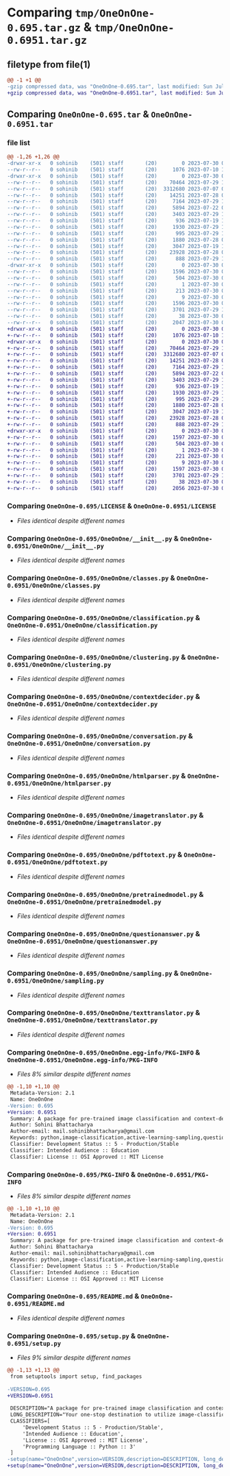 # Comparing `tmp/OneOnOne-0.695.tar.gz` & `tmp/OneOnOne-0.6951.tar.gz`

## filetype from file(1)

```diff
@@ -1 +1 @@
-gzip compressed data, was "OneOnOne-0.695.tar", last modified: Sun Jul 30 06:09:35 2023, max compression
+gzip compressed data, was "OneOnOne-0.6951.tar", last modified: Sun Jul 30 06:31:11 2023, max compression
```

## Comparing `OneOnOne-0.695.tar` & `OneOnOne-0.6951.tar`

### file list

```diff
@@ -1,26 +1,26 @@
-drwxr-xr-x   0 sohinib    (501) staff       (20)        0 2023-07-30 06:09:35.849641 OneOnOne-0.695/
--rw-r--r--   0 sohinib    (501) staff       (20)     1076 2023-07-10 14:29:42.000000 OneOnOne-0.695/LICENSE
-drwxr-xr-x   0 sohinib    (501) staff       (20)        0 2023-07-30 06:09:35.844023 OneOnOne-0.695/OneOnOne/
--rw-r--r--   0 sohinib    (501) staff       (20)    70464 2023-07-29 19:06:01.000000 OneOnOne-0.695/OneOnOne/__init__.py
--rw-r--r--   0 sohinib    (501) staff       (20)  3312680 2023-07-07 06:05:06.000000 OneOnOne-0.695/OneOnOne/classes.py
--rw-r--r--   0 sohinib    (501) staff       (20)    14251 2023-07-28 06:59:10.000000 OneOnOne-0.695/OneOnOne/classification.py
--rw-r--r--   0 sohinib    (501) staff       (20)     7164 2023-07-29 12:25:37.000000 OneOnOne-0.695/OneOnOne/clustering.py
--rw-r--r--   0 sohinib    (501) staff       (20)     5894 2023-07-22 03:02:07.000000 OneOnOne-0.695/OneOnOne/contextdecider.py
--rw-r--r--   0 sohinib    (501) staff       (20)     3403 2023-07-29 18:08:15.000000 OneOnOne-0.695/OneOnOne/conversation.py
--rw-r--r--   0 sohinib    (501) staff       (20)      936 2023-07-19 15:12:54.000000 OneOnOne-0.695/OneOnOne/htmlparser.py
--rw-r--r--   0 sohinib    (501) staff       (20)     1930 2023-07-29 18:38:09.000000 OneOnOne-0.695/OneOnOne/imagetranslator.py
--rw-r--r--   0 sohinib    (501) staff       (20)      995 2023-07-29 18:59:58.000000 OneOnOne-0.695/OneOnOne/pdftotext.py
--rw-r--r--   0 sohinib    (501) staff       (20)     1880 2023-07-28 06:59:09.000000 OneOnOne-0.695/OneOnOne/pretrainedmodel.py
--rw-r--r--   0 sohinib    (501) staff       (20)     3047 2023-07-19 17:26:04.000000 OneOnOne-0.695/OneOnOne/questionanswer.py
--rw-r--r--   0 sohinib    (501) staff       (20)    23928 2023-07-28 06:59:10.000000 OneOnOne-0.695/OneOnOne/sampling.py
--rw-r--r--   0 sohinib    (501) staff       (20)      888 2023-07-29 17:53:14.000000 OneOnOne-0.695/OneOnOne/texttranslator.py
-drwxr-xr-x   0 sohinib    (501) staff       (20)        0 2023-07-30 06:09:35.847917 OneOnOne-0.695/OneOnOne.egg-info/
--rw-r--r--   0 sohinib    (501) staff       (20)     1596 2023-07-30 06:09:35.000000 OneOnOne-0.695/OneOnOne.egg-info/PKG-INFO
--rw-r--r--   0 sohinib    (501) staff       (20)      504 2023-07-30 06:09:35.000000 OneOnOne-0.695/OneOnOne.egg-info/SOURCES.txt
--rw-r--r--   0 sohinib    (501) staff       (20)        1 2023-07-30 06:09:35.000000 OneOnOne-0.695/OneOnOne.egg-info/dependency_links.txt
--rw-r--r--   0 sohinib    (501) staff       (20)      213 2023-07-30 06:09:35.000000 OneOnOne-0.695/OneOnOne.egg-info/requires.txt
--rw-r--r--   0 sohinib    (501) staff       (20)        9 2023-07-30 06:09:35.000000 OneOnOne-0.695/OneOnOne.egg-info/top_level.txt
--rw-r--r--   0 sohinib    (501) staff       (20)     1596 2023-07-30 06:09:35.849026 OneOnOne-0.695/PKG-INFO
--rw-r--r--   0 sohinib    (501) staff       (20)     3701 2023-07-29 19:02:55.000000 OneOnOne-0.695/README.md
--rw-r--r--   0 sohinib    (501) staff       (20)       38 2023-07-30 06:09:35.849835 OneOnOne-0.695/setup.cfg
--rw-r--r--   0 sohinib    (501) staff       (20)     2047 2023-07-30 06:09:28.000000 OneOnOne-0.695/setup.py
+drwxr-xr-x   0 sohinib    (501) staff       (20)        0 2023-07-30 06:31:11.171913 OneOnOne-0.6951/
+-rw-r--r--   0 sohinib    (501) staff       (20)     1076 2023-07-10 14:29:42.000000 OneOnOne-0.6951/LICENSE
+drwxr-xr-x   0 sohinib    (501) staff       (20)        0 2023-07-30 06:31:11.163370 OneOnOne-0.6951/OneOnOne/
+-rw-r--r--   0 sohinib    (501) staff       (20)    70464 2023-07-29 19:06:01.000000 OneOnOne-0.6951/OneOnOne/__init__.py
+-rw-r--r--   0 sohinib    (501) staff       (20)  3312680 2023-07-07 06:05:06.000000 OneOnOne-0.6951/OneOnOne/classes.py
+-rw-r--r--   0 sohinib    (501) staff       (20)    14251 2023-07-28 06:59:10.000000 OneOnOne-0.6951/OneOnOne/classification.py
+-rw-r--r--   0 sohinib    (501) staff       (20)     7164 2023-07-29 12:25:37.000000 OneOnOne-0.6951/OneOnOne/clustering.py
+-rw-r--r--   0 sohinib    (501) staff       (20)     5894 2023-07-22 03:02:07.000000 OneOnOne-0.6951/OneOnOne/contextdecider.py
+-rw-r--r--   0 sohinib    (501) staff       (20)     3403 2023-07-29 18:08:15.000000 OneOnOne-0.6951/OneOnOne/conversation.py
+-rw-r--r--   0 sohinib    (501) staff       (20)      936 2023-07-19 15:12:54.000000 OneOnOne-0.6951/OneOnOne/htmlparser.py
+-rw-r--r--   0 sohinib    (501) staff       (20)     1930 2023-07-29 18:38:09.000000 OneOnOne-0.6951/OneOnOne/imagetranslator.py
+-rw-r--r--   0 sohinib    (501) staff       (20)      995 2023-07-29 18:59:58.000000 OneOnOne-0.6951/OneOnOne/pdftotext.py
+-rw-r--r--   0 sohinib    (501) staff       (20)     1880 2023-07-28 06:59:09.000000 OneOnOne-0.6951/OneOnOne/pretrainedmodel.py
+-rw-r--r--   0 sohinib    (501) staff       (20)     3047 2023-07-19 17:26:04.000000 OneOnOne-0.6951/OneOnOne/questionanswer.py
+-rw-r--r--   0 sohinib    (501) staff       (20)    23928 2023-07-28 06:59:10.000000 OneOnOne-0.6951/OneOnOne/sampling.py
+-rw-r--r--   0 sohinib    (501) staff       (20)      888 2023-07-29 17:53:14.000000 OneOnOne-0.6951/OneOnOne/texttranslator.py
+drwxr-xr-x   0 sohinib    (501) staff       (20)        0 2023-07-30 06:31:11.169531 OneOnOne-0.6951/OneOnOne.egg-info/
+-rw-r--r--   0 sohinib    (501) staff       (20)     1597 2023-07-30 06:31:11.000000 OneOnOne-0.6951/OneOnOne.egg-info/PKG-INFO
+-rw-r--r--   0 sohinib    (501) staff       (20)      504 2023-07-30 06:31:11.000000 OneOnOne-0.6951/OneOnOne.egg-info/SOURCES.txt
+-rw-r--r--   0 sohinib    (501) staff       (20)        1 2023-07-30 06:31:11.000000 OneOnOne-0.6951/OneOnOne.egg-info/dependency_links.txt
+-rw-r--r--   0 sohinib    (501) staff       (20)      221 2023-07-30 06:31:11.000000 OneOnOne-0.6951/OneOnOne.egg-info/requires.txt
+-rw-r--r--   0 sohinib    (501) staff       (20)        9 2023-07-30 06:31:11.000000 OneOnOne-0.6951/OneOnOne.egg-info/top_level.txt
+-rw-r--r--   0 sohinib    (501) staff       (20)     1597 2023-07-30 06:31:11.170954 OneOnOne-0.6951/PKG-INFO
+-rw-r--r--   0 sohinib    (501) staff       (20)     3701 2023-07-29 19:02:55.000000 OneOnOne-0.6951/README.md
+-rw-r--r--   0 sohinib    (501) staff       (20)       38 2023-07-30 06:31:11.172130 OneOnOne-0.6951/setup.cfg
+-rw-r--r--   0 sohinib    (501) staff       (20)     2056 2023-07-30 06:31:06.000000 OneOnOne-0.6951/setup.py
```

### Comparing `OneOnOne-0.695/LICENSE` & `OneOnOne-0.6951/LICENSE`

 * *Files identical despite different names*

### Comparing `OneOnOne-0.695/OneOnOne/__init__.py` & `OneOnOne-0.6951/OneOnOne/__init__.py`

 * *Files identical despite different names*

### Comparing `OneOnOne-0.695/OneOnOne/classes.py` & `OneOnOne-0.6951/OneOnOne/classes.py`

 * *Files identical despite different names*

### Comparing `OneOnOne-0.695/OneOnOne/classification.py` & `OneOnOne-0.6951/OneOnOne/classification.py`

 * *Files identical despite different names*

### Comparing `OneOnOne-0.695/OneOnOne/clustering.py` & `OneOnOne-0.6951/OneOnOne/clustering.py`

 * *Files identical despite different names*

### Comparing `OneOnOne-0.695/OneOnOne/contextdecider.py` & `OneOnOne-0.6951/OneOnOne/contextdecider.py`

 * *Files identical despite different names*

### Comparing `OneOnOne-0.695/OneOnOne/conversation.py` & `OneOnOne-0.6951/OneOnOne/conversation.py`

 * *Files identical despite different names*

### Comparing `OneOnOne-0.695/OneOnOne/htmlparser.py` & `OneOnOne-0.6951/OneOnOne/htmlparser.py`

 * *Files identical despite different names*

### Comparing `OneOnOne-0.695/OneOnOne/imagetranslator.py` & `OneOnOne-0.6951/OneOnOne/imagetranslator.py`

 * *Files identical despite different names*

### Comparing `OneOnOne-0.695/OneOnOne/pdftotext.py` & `OneOnOne-0.6951/OneOnOne/pdftotext.py`

 * *Files identical despite different names*

### Comparing `OneOnOne-0.695/OneOnOne/pretrainedmodel.py` & `OneOnOne-0.6951/OneOnOne/pretrainedmodel.py`

 * *Files identical despite different names*

### Comparing `OneOnOne-0.695/OneOnOne/questionanswer.py` & `OneOnOne-0.6951/OneOnOne/questionanswer.py`

 * *Files identical despite different names*

### Comparing `OneOnOne-0.695/OneOnOne/sampling.py` & `OneOnOne-0.6951/OneOnOne/sampling.py`

 * *Files identical despite different names*

### Comparing `OneOnOne-0.695/OneOnOne/texttranslator.py` & `OneOnOne-0.6951/OneOnOne/texttranslator.py`

 * *Files identical despite different names*

### Comparing `OneOnOne-0.695/OneOnOne.egg-info/PKG-INFO` & `OneOnOne-0.6951/OneOnOne.egg-info/PKG-INFO`

 * *Files 8% similar despite different names*

```diff
@@ -1,10 +1,10 @@
 Metadata-Version: 2.1
 Name: OneOnOne
-Version: 0.695
+Version: 0.6951
 Summary: A package for pre-trained image classification and context-decider for question-answering chatbots.
 Author: Sohini Bhattacharya
 Author-email: mail.sohinibhattacharya@gmail.com
 Keywords: python,image-classification,active-learning-sampling,question-answering,pre-trained models,tiny-image-net,speech-recognition,cifar10
 Classifier: Development Status :: 5 - Production/Stable
 Classifier: Intended Audience :: Education
 Classifier: License :: OSI Approved :: MIT License
```

### Comparing `OneOnOne-0.695/PKG-INFO` & `OneOnOne-0.6951/PKG-INFO`

 * *Files 8% similar despite different names*

```diff
@@ -1,10 +1,10 @@
 Metadata-Version: 2.1
 Name: OneOnOne
-Version: 0.695
+Version: 0.6951
 Summary: A package for pre-trained image classification and context-decider for question-answering chatbots.
 Author: Sohini Bhattacharya
 Author-email: mail.sohinibhattacharya@gmail.com
 Keywords: python,image-classification,active-learning-sampling,question-answering,pre-trained models,tiny-image-net,speech-recognition,cifar10
 Classifier: Development Status :: 5 - Production/Stable
 Classifier: Intended Audience :: Education
 Classifier: License :: OSI Approved :: MIT License
```

### Comparing `OneOnOne-0.695/README.md` & `OneOnOne-0.6951/README.md`

 * *Files identical despite different names*

### Comparing `OneOnOne-0.695/setup.py` & `OneOnOne-0.6951/setup.py`

 * *Files 9% similar despite different names*

```diff
@@ -1,13 +1,13 @@
 from setuptools import setup, find_packages
 
-VERSION=0.695
+VERSION=0.6951
 
 DESCRIPTION="A package for pre-trained image classification and context-decider for question-answering chatbots."
 LONG_DESCRIPTION="Your one-stop destination to utilize image-classification models with just one line of code. A library meant to simplify your life by providing you with pre-trained models like ResNet50, EfficientNetVB6, VGG19, etc. You can simply opt for training your own models from scratch by just tweaking a few values. If you want to try popular active-learning sampling methods on image classification, no need to worry! This library has got you covered. Along with that for simple-bridging and basic into NLP, we have context-deciders, HTML parsers and simple chatbot object classes, to create an interface similar to Google Lens. You input an image or item that you are curious about and you can ask one-on-one questions from the chatbot. This is made possible by using the tiny imagenet dataset. This library is being actively updated and new features are being added frequently. New datasets and pre-trained models will be updated soon. Feel free to share your feedback! I would really appreciate it!"
 CLASSIFIERS=[
     'Development Status :: 5 - Production/Stable',
     'Intended Audience :: Education',
     'License :: OSI Approved :: MIT License',
     'Programming Language :: Python :: 3'
 ]
-setup(name="OneOnOne",version=VERSION,description=DESCRIPTION, long_description=LONG_DESCRIPTION,author="Sohini Bhattacharya",author_email="mail.sohinibhattacharya@gmail.com",License="MIT",packages=find_packages(),keywords=["python","image-classification","active-learning-sampling","question-answering","pre-trained models","tiny-image-net","speech-recognition","cifar10"],classifiers=CLASSIFIERS,install_requires=["wget","pytesseract","bayesian-optimization","speechrecognition","pyttsx3","pydub","pyaudio","torch","transformers","gdown","numpy","pandas","tensorflow==2.12.0","datetime","keras==2.12.0","tensorflow_datasets==4.9.2","scipy==1.10.1","tqdm==4.65.0"])
+setup(name="OneOnOne",version=VERSION,description=DESCRIPTION, long_description=LONG_DESCRIPTION,author="Sohini Bhattacharya",author_email="mail.sohinibhattacharya@gmail.com",License="MIT",packages=find_packages(),keywords=["python","image-classification","active-learning-sampling","question-answering","pre-trained models","tiny-image-net","speech-recognition","cifar10"],classifiers=CLASSIFIERS,install_requires=["wget","pytesseract","bayesian-optimization","speechrecognition","pyttsx3","pyaudio==0.2.13","pydub","torch","transformers","gdown","numpy","pandas","tensorflow==2.12.0","datetime","keras==2.12.0","tensorflow_datasets==4.9.2","scipy==1.10.1","tqdm==4.65.0"])
```

